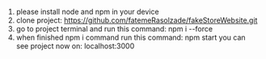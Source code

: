 1. please install node and npm in your device
2. clone project: https://github.com/fatemeRasolzade/fakeStoreWebsite.git
3. go to project terminal and run this command: npm i --force
4. when finished npm i command run this command: npm start
you can see project now on: localhost:3000